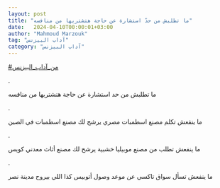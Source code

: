 ```yaml
---
layout: post
title: "ما تطلبش من حدّ استشارة عن حاجة هتشتريها من منافسه"
date:   2024-04-10T00:00:01+03:00
author: "Mahmoud Marzouk"
tag: "آداب البيزنس"
category: "آداب البيزنس"
---
```



[<u>\#من\_آداب\_البيزنس</u>](https://www.facebook.com/hashtag/%D9%85%D9%86_%D8%A2%D8%AF%D8%A7%D8%A8_%D8%A7%D9%84%D8%A8%D9%8A%D8%B2%D9%86%D8%B3?__eep__=6&__cft__%5b0%5d=AZXKHOSr_3gcVZ_3XbdCrs4T_2yQ1kD5XPFJlCwNw4XWckh49vDcJ4nhoRJB8YxElPE03p-twBJk7hCdVD6qNUjmg49I0e34H6iCv6UxoWY91u31Tt-EST1jthM1oTRZjqeMyT0AtZ99KQl1J8LjXfj4bCQgTs6Pj52mcM0yNQMaVw&__tn__=*NK-R)

.

ما تطلبش من حد استشارة عن حاجة هتشتربها من منافسه

.

ما ينفعش تكلم مصنع اسطمبات مصري يرشح لك مصنع اسطمبات في
الصين

.

ما ينفعش تطلب من مصنع موبيليا خشبية يرشح لك مصنع أثاث
معدني كويس

.

ما ينفعش تسأل سواق تاكسي عن موعد وصول أتوبيس كذا اللي
بيروح مدينة نصر
